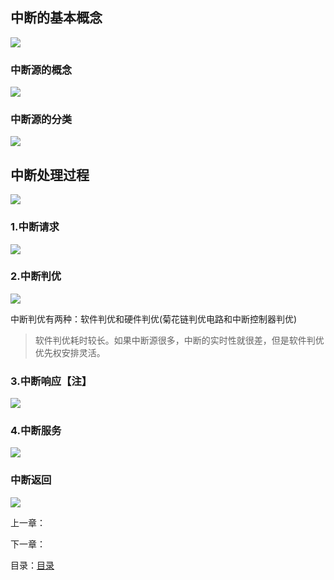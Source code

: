 ## 中断的基本概念

![](http://m.qpic.cn/psc?/V14YMjxf2CzsRr/NrBG0KpF3EQEf3NYGEmENwz1N47qe2dwbLDt3RcmLfye.DJBp0Yj*BawrPj8jXDO9T5RmuI98px5rcco0N79tg!!/b&bo=9wLcAAAAAAADBws!&rf=viewer_4&t=5)

### 中断源的概念

![](http://m.qpic.cn/psc?/V14YMjxf2CzsRr/jkqgNxaPJb7RsklupiKoXcXOpYnD7tX5Stu86dHsKrI37T2h9HJZdELdUbjCt2jFPGeUFu84retgUBkT7i5fG2t9rgEHn65cmYadJYXbLK8!/b&bo=xAKDAQAAAAADN1Y!&rf=viewer_4&t=5)

### 中断源的分类

![](http://m.qpic.cn/psc?/V14YMjxf2CzsRr/jkqgNxaPJb7RsklupiKoXWcyFBGtgjYIjSn9jYfaKb*tRDqAhqYhjOr.KrdQ4eWHYMljfl98k*My0nW7vIKaPFAFTjZ3QtrlD3sEP6Z0mcI!/b&bo=ygLzAAAAAAADJzk!&rf=viewer_4&t=5)

## 中断处理过程

![](http://m.qpic.cn/psc?/V14YMjxf2CzsRr/NrBG0KpF3EQEf3NYGEmEN3LwgM3w6WhroGG9o3axETdYGtz3U6x4PJVX7oEMV.CrFMBn54vbMp8.1YRxTxIXHg!!/b&bo=4QK*AAAAAAADB34!&rf=viewer_4&t=5)

###  1.中断请求

![](http://m.qpic.cn/psc?/V14YMjxf2CzsRr/NrBG0KpF3EQEf3NYGEmEN5iD2iu4mDS9DEQOIphlr6HM3cF*oUvrter7pNub2PcMr9ThBL2JSBd.4LWcRFa7cA!!/b&bo=9gIiAQAAAAADB*U!&rf=viewer_4&t=5)

### 2.中断判优

![](http://m.qpic.cn/psc?/V14YMjxf2CzsRr/jkqgNxaPJb7RsklupiKoXXvAaJEYQctCZWm.fM*WvklvOR8DdwP4arda4zCWutVzh2PM9KRrkuUaj.6xZjj.gdyd8Mi.Nib0YBKJBsgGh2U!/b&bo=8wLNAAAAAAADFw4!&rf=viewer_4&t=5)

中断判优有两种：软件判优和硬件判优(菊花链判优电路和中断控制器判优)

> 软件判优耗时较长。如果中断源很多，中断的实时性就很差，但是软件判优优先权安排灵活。

### 3.中断响应【注】

![](http://m.qpic.cn/psc?/V14YMjxf2CzsRr/jkqgNxaPJb7RsklupiKoXU7WkfyqQEfsLDIdY*j5KmHrY5*Cm9d11dnJqpuGGXScYWsW10XNcHUVPqtz2poroeSqrQIOAbSzz0JZjGt*l80!/b&bo=3AJiAQAAAAADF48!&rf=viewer_4&t=5)

### 4.中断服务

![](http://m.qpic.cn/psc?/V14YMjxf2CzsRr/NrBG0KpF3EQEf3NYGEmEN.kKJakdi3RiQJqdGG0nDLMCKgSgfFdzMD2tHsvRUfqogB1a64ZL1APrYmFwIkj8Sg!!/b&bo=6gLTAQAAAAADBxg!&rf=viewer_4&t=5)

### 中断返回

![](http://m.qpic.cn/psc?/V14YMjxf2CzsRr/NrBG0KpF3EQEf3NYGEmENysPBMaL1.YwzbCfQSPjsr6uyEeEfVIecNh4BUVM3oJa2eEjrnuad.TP6X0Kgm8Vqw!!/b&bo=3gKvAAAAAAADB1E!&rf=viewer_4&t=5)





上一章：[]()

下一章：[]()

目录：[目录](https://github.com/youmingsama/Microcomputer-principle-and-interface-technology/blob/master/catalog/catalog.md)

